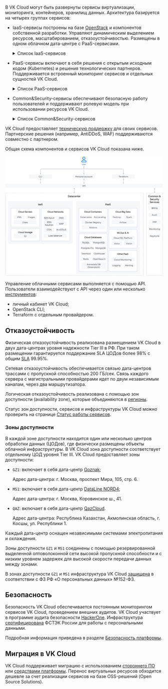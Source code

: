 В VK Cloud могут быть развернуты сервисы виртуализации, мониторинга, контейнеров, хранилищ данных. Архитектура базируется на четырех группах сервисов:

- IaaS-сервисы построены на базе [OpenStack](https://www.openstack.org/software/) и компонентов собственной разработки. Управляют динамическим выделением ресурсов, масштабированием, отказоустойчивостью. Размещены в одном облачном дата-центре с PaaS-сервисами.

  <details>
    <summary>Список IaaS-сервисов</summary>
  
  - [Cloud Servers](/ru/base/iaas) (IaaS Compute) — предоставляет виртуальные машины с возможностью выделения публичных IP и безлимитным трафиком в 1 ГБит/с (также [доступны](/ru/ml/gpu) виртуальные машины с NVIDIA GPU). Отвечает за виртуализацию и интеграцию ресурсов, использует гипервизор KVM.
  - [Cloud Storage](/ru/base/s3) (IaaS Storage) — предоставляет S3-совместимое объектное хранилище. Рабочая нагрузка на хранилище распределяется между всеми узлами хранения. Можно развернуть хранилище с настраиваемой архитектурой.
  - [Cloud Networks](/ru/networks/vnet) (IaaS Network) — обеспечивает сетевое взаимодействие в рамках выбранного [проекта](/ru/base/account/concepts/projects) с помощью технологии SDN (Software Defined Network). Функционирует на базе OpenStack Neutron и на базе ПО собственной разработки — Sprut. Включает в себя компоненты:

    - [DNS](/ru/networks/dns) — поддерживает публичный и приватный DNS, обеспечивающий разрешение имен для сервисов платформы VK Cloud.
    - [CDN](/ru/networks/cdn) — организует передачу контента от ваших серверов к пользователям с минимальной задержкой.
    - [Load Balancer](/ru/networks/vnet/concepts/load-balancer) — распределяет нагрузку на инфраструктуру, обеспечивая отказоустойчивость и гибкое масштабирование приложений.
    - [AntiDDoS](/ru/additionals/special/firewall-and-protection-ddos) — фильтрует трафик, приходящий к развернутым в проекте ресурсам VK Cloud для блокирования DDoS-атак.
    - [WAF](/ru/additionals/special/firewall-and-protection-ddos) (Web Application Firewall) — настраивает правила фильтрации входящего и исходящего трафика для обнаружения и блокирования сетевых атак.

  </details>

- PaaS-сервисы включают в себя решения с открытым исходным кодом (Kubernetes) и решения технологических партнеров. Поддерживается встроенный мониторинг сервисов и отдельных сущностей VK Cloud.

  <details>
    <summary>Список PaaS-сервисов</summary>
  
  - [Cloud Containers](/ru/base/k8s) — позволяет создавать и управлять кластерами Kubernetes, в которых можно запускать сервисы и приложения.
  - [Cloud Databases](/ru/dbs/dbaas) — предоставляет масштабируемые СУБД: MySQL, PostgreSQL, Postgres Pro, ClickHouse, MongoDB, Redis, Tarantool, OpenSearch, Arenadata DB на базе Greenplum.
  - [Cloud Big Data](/ru/bigdata/hortonworks) — применяется для анализа больших данных на базе Arenadata Hadoop, поддерживает масштабирование.
  - [Cloud Streams](/ru/bigdata/cloud-streams) — предоставляет кластера на базе Arenadata Streaming для обработки потоковых данных.
  - [Cloud ML Platform](/ru/ml/mlplatform) — поддерживает сервисы для полного цикла ML-разработки.
  - [Cloud Voice](/ru/ml/cloud-voice) — предоставляет REST API для распознавания и синтеза речи на базе машинного обучения.
  - [Vision](/ru/ml/vision) — предоставляет REST API для распознавания лиц и объектов на базе машинного обучения.
  - [Cloud Alerting](/ru/manage/alerting) —  настраивает уведомления об изменении ключевых метрик сервисов VK Cloud.
  - [Cloud Logging](/ru/manage/logging) — агрегирует и анализирует логи сервисов в VK Cloud.
  - Monitoring — обеспечивает мониторинг метрик, специфичных для PaaS-сервисов, например, аналитика по подам K8s-контейнеров, статистика транзакций СУБД PostgreSQL.
  - Дополнительные сервисы:

    - [1С:Готовое рабочее место](/ru/additionals/special/1cgrm) — предоставляет ресурсы и ПО для развертывания сервисов 1С: Бухгалтерия, Зарплата и Управление персоналом, Управление нашей фирмой.
    - [Магазин приложений](/ru/additionals/mp) — позволяет быстро разворачивать среды веб-разработки и администрирования на базе виртуальных машин.

  </details>

- Common&Security-сервисы обеспечивают безопасную работу пользователей и поддерживают ролевую модель при использовании ресурсов VK Cloud.

  <details>
    <summary>Список Common&Security-сервисов</summary>

  - [Billing](/ru/additionals/billing) — ведет учет использования ресурсов и контроль расходов, формирует финансовые отчеты, обеспечивает взаимодействие с платежными системами при оплате сервисов.
  - Audit — формирует журнал аудита действий пользователей в VK Cloud.
  - IAM — управляет аутентификацией и авторизацией пользователей и сервисов в совокупности с Keystone.
  - [Cloud Monitoring](/ru/manage/monitoring) — обеспечивает мониторинг облачных сервисов и пользовательских приложений.
  - Keystone — обеспечивает аутентификацию клиента по API, обнаружение служб и распределенную мультитенантную авторизацию.
  
  </details>

VK Cloud предоставляет [техническую поддержку](/ru/additionals/start/support/support-info) для своих сервисов. Партнерские решения (например, AntiDDoS, WAF) поддерживаются совместно с партнером.

Общая схема компонентов и сервисов VK Cloud показана ниже.

![](./assets/vkcloud_architecture.png)

Управление облачными сервисами выполняется с помощью API. Пользователи взаимодействуют с API через один или несколько [инструментов](/ru/manage/tools-for-using-services):

- личный кабинет VK Cloud;
- OpenStack CLI;
- Terraform с отдельным провайдером.

## Отказоустойчивость

Физическая отказоустойчивость реализована размещением VK Cloud в двух дата-центрах уровня надежности Tier III в РФ. При таком размещении гарантируется поддержание SLA ЦОДов более 98% с общим [SLA](../support/sla/) 99.95%.

Сетевая отказоустойчивость обеспечивается связью дата-центров трассами с пропускной способностью 200 ГБ/сек. Связь каждого сервера с магистральными провайдерами идет по двум независимым каналам, через два маршрутизатора.

Логическая отказоустойчивость реализована с помощью зон доступности (availability zone), которые объединяются в [регионы](/ru/base/account/concepts/regions).

<info>

Статус зон доступности, сервисов и инфраструктуры VK Cloud можно проверить на странице [Статус работы сервисов](https://status.msk.cloud.vk.com).

</info>

### Зоны доступности

В каждой зоне доступности находится один или несколько центров обработки данных (ЦОДов), где физически размещены объекты облачной инфраструктуры. В VK Cloud зона доступности соответствует отдельному ЦОД уровня Tier III. VK Cloud предоставляет зоны доступности:

- `GZ1`: включает в себя дата-центр [Goznak](https://tech.goznak.ru/dc-goznak-moscow);

  Адрес дата-центра: г. Москва, проспект Мира, 105, стр. 6.

- `MS1`: включает в себя дата-центр [DataLine NORD4](https://www.dtln.ru/tsod-nord);

  Адрес дата-центра: г. Москва, Коровинское ш., 41.

- `QAZ`: включает в себя дата-центр [QazCloud](https://qazcloud.kz/).

  Адрес дата-центра: Республика Казахстан, Акмолинская область, г. Косшы, ул. Республики 1.

Каждый дата-центр оснащен независимыми системами электропитания и охлаждения.

Зоны доступности `GZ1` и `MS1` соединены с помощью резервированной выделенной оптоволоконной сети высокой пропускной способности и с низким уровнем задержек для высокой скорости передачи данных между зонами.

В зонах доступности `GZ1` и `MS1` инфраструктура VK Cloud [защищена](/ru/additionals/start/it-security/compliance-152fz) в соответствии с ФЗ РФ «О персональных данных» №152-ФЗ.

## Безопасность

Безопасность VK Cloud обеспечивается постоянным мониторингом сервисов VK Cloud, проведением внешних аудитов. VK Cloud участвует в программе аудита безопасности [HackerOne](https://www.hackerone.com). Инфраструктура [сертифицирована](https://cloud.vk.com/cloud-platform/certificates/) ФСТЭК России для работы с персональными данными.

Подробная информация приведена в разделе [Безопасность платформы](../it-security/).

## Миграция в VK Cloud

VK Cloud поддерживает миграцию с использованием [стороннего ПО](/ru/additionals/migration) или [средствами платформы](/ru/additionals/migration/migrate-hystax). Перенос виртуальных ресурсов обходится дешевле за счет реализации сервисов на базе OSS-решений (Open Source Solutions).
